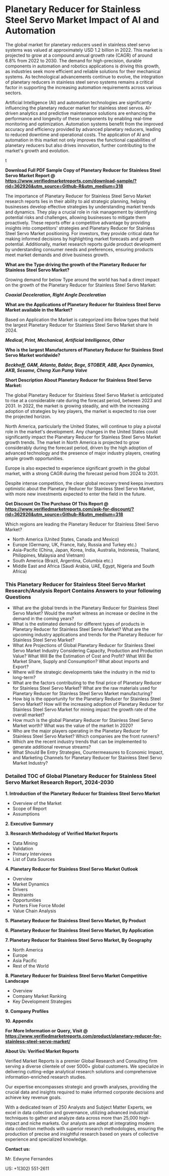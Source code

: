 <meta name="title" content="Global Planetary Reducer for Stainless Steel Servo Market Impact of AI and Automation"><meta name="description" content="The global market for planetary reducers used in stainless steel servo systems was valued at approximately USD 1.2 billion in 2022. This market is projected to grow at"><meta name="title" content="Planetary Reducer for Stainless Steel Servo Market Size, Share, Scope, Trends, Growth, Opportunities, Analysis, Forecast"><h1>Planetary Reducer for Stainless Steel Servo Market Impact of AI and Automation</h1><p>The global market for planetary reducers used in stainless steel servo systems was valued at approximately USD 1.2 billion in 2022. This market is projected to grow at a compound annual growth rate (CAGR) of around 6.8% from 2022 to 2030. The demand for high-precision, durable components in automation and robotics applications is driving this growth, as industries seek more efficient and reliable solutions for their mechanical systems. As technological advancements continue to evolve, the integration of planetary reducers in stainless steel servo systems remains a critical factor in supporting the increasing automation requirements across various sectors.</p><p>Artificial Intelligence (AI) and automation technologies are significantly influencing the planetary reducer market for stainless steel servos. AI-driven analytics and predictive maintenance solutions are enhancing the performance and longevity of these components by enabling real-time monitoring and optimization. Automation systems benefit from the improved accuracy and efficiency provided by advanced planetary reducers, leading to reduced downtime and operational costs. The application of AI and automation in this market not only improves the functional capabilities of planetary reducers but also drives innovation, further contributing to the market's growth and evolution.</p>t</p><p id="" class=""><strong>Download Full PDF Sample Copy of Planetary Reducer for Stainless Steel Servo Market Report @ <a href="https://www.verifiedmarketreports.com/download-sample/?rid=362926&utm_source=Github-R&utm_medium=318" target="_blank">https://www.verifiedmarketreports.com/download-sample/?rid=362926&utm_source=Github-R&utm_medium=318</a></strong></p><p>The importance of&nbsp;Planetary Reducer for Stainless Steel Servo Market research reports lies in their ability to aid strategic planning, helping businesses develop effective strategies by understanding market trends and dynamics. They play a crucial role in risk management by identifying potential risks and challenges, allowing businesses to mitigate them proactively. These reports offer a competitive advantage by providing insights into competitors' strategies and Planetary Reducer for Stainless Steel Servo Market positioning. For investors, they provide critical data for making informed decisions by highlighting market forecasts and growth potential. Additionally, market research reports guide product development by understanding consumer needs and preferences, ensuring products meet market demands and drive business growth.</p><p><strong>What are the&nbsp;Type driving the growth of the Planetary Reducer for Stainless Steel Servo Market?</strong></p><p id="" class="">Growing demand for below Type around the world has had a direct impact on the growth of the Planetary Reducer for Stainless Steel Servo Market:</p><em><strong>Coaxial Deceleration, Right Angle Deceleration</strong></em></p><strong>What are the&nbsp;Applications&nbsp;of Planetary Reducer for Stainless Steel Servo Market available in the Market?</strong></p><p id="" class="">Based on Application the Market is categorized into Below types that held the largest Planetary Reducer for Stainless Steel Servo Market share In 2024.</p><em><strong>Medical, Print, Mechanical, Artificial Intelligence, Other</strong></em></p><strong>Who is the largest Manufacturers of Planetary Reducer for Stainless Steel Servo Market worldwide?</strong></p><p><em><strong>Beckhoff, GAM, Atlanta, Baldor, Bege, STOBER, ABB, Apex Dynamics, AKB, Sesame, Cheng Xun Pump Valve</strong></em></p><p id="" class=""><strong>Short Description About Planetary Reducer for Stainless Steel Servo Market:</strong></p><p>The global Planetary Reducer for Stainless Steel Servo Market is anticipated to rise at a considerable rate during the forecast period, between 2023 and 2031. In 2022, the market is growing steadily, and with the increasing adoption of strategies by key players, the market is expected to rise over the projected horizon.</p><p>North America, particularly the United States, will continue to play a pivotal role in the market's development. Any changes in the United States could significantly impact the Planetary Reducer for Stainless Steel Servo Market growth trends. The market in North America is projected to grow considerably during the forecast period, driven by the high adoption of advanced technology and the presence of major industry players, creating ample growth opportunities.</p><p>Europe is also expected to experience significant growth in the global market, with a strong CAGR during the forecast period from 2024 to 2031.</p><p>Despite intense competition, the clear global recovery trend keeps investors optimistic about the Planetary Reducer for Stainless Steel Servo Market, with more new investments expected to enter the field in the future.</p><p id="" class=""><strong>Get Discount On The Purchase Of This Report @ <a href="https://www.verifiedmarketreports.com/ask-for-discount/?rid=362926&utm_source=Github-R&utm_medium=318" target="_blank">https://www.verifiedmarketreports.com/ask-for-discount/?rid=362926&utm_source=Github-R&utm_medium=318</a></strong></p>Which regions are leading the Planetary Reducer for Stainless Steel Servo Market?</p><ul><li>North America (United States, Canada and Mexico)</li><li>Europe (Germany, UK, France, Italy, Russia and Turkey etc.)</li><li>Asia-Pacific (China, Japan, Korea, India, Australia, Indonesia, Thailand, Philippines, Malaysia and Vietnam)</li><li>South America (Brazil, Argentina, Columbia etc.)</li><li>Middle East and Africa (Saudi Arabia, UAE, Egypt, Nigeria and South Africa)</li></ul><h3 id="" class="">This Planetary Reducer for Stainless Steel Servo Market Research/Analysis Report Contains Answers to your following Questions</h3><ul><li>What are the global trends in the Planetary Reducer for Stainless Steel Servo Market? Would the market witness an increase or decline in the demand in the coming years?</li><li>What is the estimated demand for different types of products in Planetary Reducer for Stainless Steel Servo Market? What are the upcoming industry applications and trends for the Planetary Reducer for Stainless Steel Servo Market?</li><li>What Are Projections of Global Planetary Reducer for Stainless Steel Servo Market Industry Considering Capacity, Production and Production Value? What Will Be the Estimation of Cost and Profit? What Will Be Market Share, Supply and Consumption? What about imports and Export?</li><li>Where will the strategic developments take the industry in the mid to long-term?</li><li>What are the factors contributing to the final price of Planetary Reducer for Stainless Steel Servo Market? What are the raw materials used for Planetary Reducer for Stainless Steel Servo Market manufacturing?</li><li>How big is the opportunity for the Planetary Reducer for Stainless Steel Servo Market? How will the increasing adoption of Planetary Reducer for Stainless Steel Servo Market for mining impact the growth rate of the overall market?</li><li>How much is the global Planetary Reducer for Stainless Steel Servo Market worth? What was the value of the market In 2020?</li><li>Who are the major players operating in the Planetary Reducer for Stainless Steel Servo Market? Which companies are the front runners?</li><li>Which are the recent industry trends that can be implemented to generate additional revenue streams?</li><li>What Should Be Entry Strategies, Countermeasures to Economic Impact, and Marketing Channels for Planetary Reducer for Stainless Steel Servo Market Industry?</li></ul><h3 id="" class="">Detailed TOC of Global Planetary Reducer for Stainless Steel Servo Market Research Report, 2024-2030</h3><p id="" class=""><strong>1. Introduction of the Planetary Reducer for Stainless Steel Servo Market</strong></p><ul><li>Overview of the Market</li><li>Scope of Report</li><li>Assumptions</li></ul><p id="" class=""><strong>2. Executive Summary</strong></p><p id="" class=""><strong>3. Research Methodology of Verified Market Reports</strong></p><ul><li>Data Mining</li><li>Validation</li><li>Primary Interviews</li><li>List of Data Sources</li></ul><p id="" class=""><strong>4. Planetary Reducer for Stainless Steel Servo Market Outlook</strong></p><ul><li>Overview</li><li>Market Dynamics</li><li>Drivers</li><li>Restraints</li><li>Opportunities</li><li>Porters Five Force Model</li><li>Value Chain Analysis</li></ul><p id="" class=""><strong>5. Planetary Reducer for Stainless Steel Servo Market, By Product</strong></p><p id="" class=""><strong>6. Planetary Reducer for Stainless Steel Servo Market, By Application</strong></p><p id="" class=""><strong>7. Planetary Reducer for Stainless Steel Servo Market, By Geography</strong></p><ul><li>North America</li><li>Europe</li><li>Asia Pacific</li><li>Rest of the World</li></ul><p id="" class=""><strong>8. Planetary Reducer for Stainless Steel Servo Market Competitive Landscape</strong></p><ul><li>Overview</li><li>Company Market Ranking</li><li>Key Development Strategies</li></ul><p id="" class=""><strong>9. Company Profiles</strong></p><p id="" class=""><strong>10. Appendix</strong></p><p id="" class=""><strong>For More Information or Query, Visit @ <a href="https://www.verifiedmarketreports.com/product/planetary-reducer-for-stainless-steel-servo-market/" target="_blank">https://www.verifiedmarketreports.com/product/planetary-reducer-for-stainless-steel-servo-market/</a></strong></p><p id="" class=""><strong>About Us: Verified Market Reports</strong></p><p id="" class="">Verified Market Reports is a premier Global Research and Consulting firm serving a diverse clientele of over 5000+ global customers. We specialize in delivering cutting-edge analytical research solutions and comprehensive information-enriched research studies.</p><p id="" class="">Our expertise encompasses strategic and growth analyses, providing the crucial data and insights required to make informed corporate decisions and achieve key revenue goals.</p><p id="" class="">With a dedicated team of 250 Analysts and Subject Matter Experts, we excel in data collection and governance, utilizing advanced industrial techniques to gather and analyze data across more than 25,000 high-impact and niche markets. Our analysts are adept at integrating modern data collection methods with superior research methodologies, ensuring the production of precise and insightful research based on years of collective experience and specialized knowledge.</p><p id="" class=""><strong>Contact us:</strong></p><p id="" class="">Mr. Edwyne Fernandes</p><p id="" class="">US: +1(302) 551-2611</p>